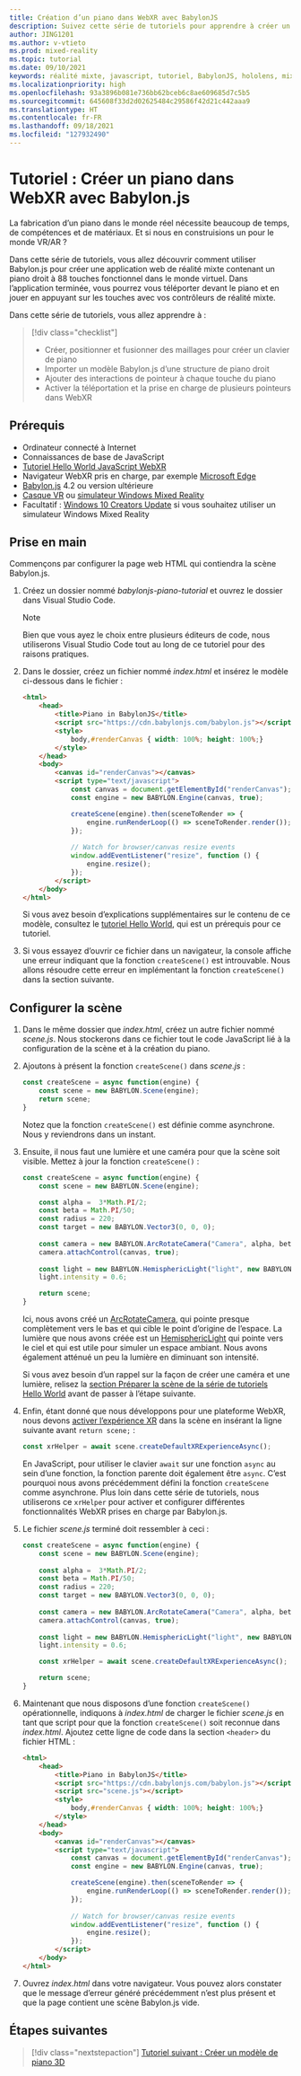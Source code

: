 ```yaml
---
title: Création d’un piano dans WebXR avec BabylonJS
description: Suivez cette série de tutoriels pour apprendre à créer un clavier de piano à 88 touches fonctionnel dans WebXR avec BabylonJS
author: JING1201
ms.author: v-vtieto
ms.prod: mixed-reality
ms.topic: tutorial
ms.date: 09/10/2021
keywords: réalité mixte, javascript, tutoriel, BabylonJS, hololens, mixed reality, UWP, Windows 10, WebXR, web immersif
ms.localizationpriority: high
ms.openlocfilehash: 93a3896b081e736bb62bceb6c8ae609685d7c5b5
ms.sourcegitcommit: 645608f33d2d02625484c29586f42d21c442aaa9
ms.translationtype: HT
ms.contentlocale: fr-FR
ms.lasthandoff: 09/18/2021
ms.locfileid: "127932490"
---
```

# <a name="tutorial-build-a-piano-in-webxr-using-babylonjs"></a>Tutoriel : Créer un piano dans WebXR avec Babylon.js

La fabrication d’un piano dans le monde réel nécessite beaucoup de temps, de compétences et de matériaux. Et si nous en construisions un pour le monde VR/AR ?

Dans cette série de tutoriels, vous allez découvrir comment utiliser Babylon.js pour créer une application web de réalité mixte contenant un piano droit à 88 touches fonctionnel dans le monde virtuel. Dans l’application terminée, vous pourrez vous téléporter devant le piano et en jouer en appuyant sur les touches avec vos contrôleurs de réalité mixte.

Dans cette série de tutoriels, vous allez apprendre à :

> [!div class="checklist"]
> * Créer, positionner et fusionner des maillages pour créer un clavier de piano
> * Importer un modèle Babylon.js d’une structure de piano droit
> * Ajouter des interactions de pointeur à chaque touche du piano
> * Activer la téléportation et la prise en charge de plusieurs pointeurs dans WebXR

## <a name="prerequisites"></a>Prérequis

* Ordinateur connecté à Internet
* Connaissances de base de JavaScript
* [Tutoriel Hello World JavaScript WebXR](../babylonjs-webxr-helloworld/introduction-01.md)
* Navigateur WebXR pris en charge, par exemple [Microsoft Edge](../../../../whats-new/new-microsoft-edge.md)
* [Babylon.js](https://doc.babylonjs.com/divingDeeper/developWithBjs/frameworkVers) 4.2 ou version ultérieure
* [Casque VR](../../../../discover/immersive-headset-hardware-details.md) ou [simulateur Windows Mixed Reality](../../../platform-capabilities-and-apis/using-the-windows-mixed-reality-simulator.md)
* Facultatif : [Windows 10 Creators Update](https://www.microsoft.com/software-download/windows10) si vous souhaitez utiliser un simulateur Windows Mixed Reality

## <a name="getting-started"></a>Prise en main

Commençons par configurer la page web HTML qui contiendra la scène Babylon.js.

1. Créez un dossier nommé *babylonjs-piano-tutorial* et ouvrez le dossier dans Visual Studio Code.

    > [!NOTE]
    > Bien que vous ayez le choix entre plusieurs éditeurs de code, nous utiliserons Visual Studio Code tout au long de ce tutoriel pour des raisons pratiques.

1. Dans le dossier, créez un fichier nommé *index.html* et insérez le modèle ci-dessous dans le fichier :

    ```html
    <html>
        <head>
            <title>Piano in BabylonJS</title>
            <script src="https://cdn.babylonjs.com/babylon.js"></script>
            <style>
                body,#renderCanvas { width: 100%; height: 100%;}
            </style>
        </head>
        <body>
            <canvas id="renderCanvas"></canvas>
            <script type="text/javascript">
                const canvas = document.getElementById("renderCanvas"); 
                const engine = new BABYLON.Engine(canvas, true); 

                createScene(engine).then(sceneToRender => {
                    engine.runRenderLoop(() => sceneToRender.render());
                });
        
                // Watch for browser/canvas resize events
                window.addEventListener("resize", function () {
                    engine.resize();
                });
            </script>
        </body>
    </html>
    ```

    Si vous avez besoin d’explications supplémentaires sur le contenu de ce modèle, consultez le [tutoriel Hello World](../babylonjs-webxr-helloworld/introduction-01.md), qui est un prérequis pour ce tutoriel.

1. Si vous essayez d’ouvrir ce fichier dans un navigateur, la console affiche une erreur indiquant que la fonction `createScene()` est introuvable. Nous allons résoudre cette erreur en implémentant la fonction `createScene()` dans la section suivante.

## <a name="setup-the-scene"></a>Configurer la scène

1. Dans le même dossier que *index.html*, créez un autre fichier nommé *scene.js*. Nous stockerons dans ce fichier tout le code JavaScript lié à la configuration de la scène et à la création du piano.

1. Ajoutons à présent la fonction `createScene()` dans *scene.js* :

    ```javascript
    const createScene = async function(engine) {
        const scene = new BABYLON.Scene(engine);
        return scene;
    }
    ```

    Notez que la fonction `createScene()` est définie comme asynchrone. Nous y reviendrons dans un instant.

1. Ensuite, il nous faut une lumière et une caméra pour que la scène soit visible. Mettez à jour la fonction `createScene()` :

    ```javascript
    const createScene = async function(engine) {
        const scene = new BABYLON.Scene(engine);

        const alpha =  3*Math.PI/2;
        const beta = Math.PI/50;
        const radius = 220;
        const target = new BABYLON.Vector3(0, 0, 0);
        
        const camera = new BABYLON.ArcRotateCamera("Camera", alpha, beta, radius, target, scene);
        camera.attachControl(canvas, true);
        
        const light = new BABYLON.HemisphericLight("light", new BABYLON.Vector3(0, 1, 0), scene);
        light.intensity = 0.6;

        return scene;
    }
    ```

    Ici, nous avons créé un [ArcRotateCamera](https://doc.babylonjs.com/divingDeeper/cameras/camera_introduction#arc-rotate-camera), qui pointe presque complètement vers le bas et qui cible le point d’origine de l’espace. La lumière que nous avons créée est un [HemisphericLight](https://doc.babylonjs.com/divingDeeper/lights/lights_introduction#the-hemispheric-light) qui pointe vers le ciel et qui est utile pour simuler un espace ambiant. Nous avons également atténué un peu la lumière en diminuant son intensité.

    Si vous avez besoin d’un rappel sur la façon de créer une caméra et une lumière, relisez la [section Préparer la scène de la série de tutoriels Hello World](../babylonjs-webxr-helloworld/prepare-scene-02.md#add-a-camera) avant de passer à l’étape suivante.

1. Enfin, étant donné que nous développons pour une plateforme WebXR, nous devons [activer l’expérience XR](https://doc.babylonjs.com/divingDeeper/webXR/introToWebXR) dans la scène en insérant la ligne suivante avant `return scene;` :

    ```javascript
    const xrHelper = await scene.createDefaultXRExperienceAsync();
    ```

    En JavaScript, pour utiliser le clavier `await` sur une fonction `async` au sein d’une fonction, la fonction parente doit également être `async`. C’est pourquoi nous avons précédemment défini la fonction `createScene` comme asynchrone. Plus loin dans cette série de tutoriels, nous utiliserons ce `xrHelper` pour activer et configurer différentes fonctionnalités WebXR prises en charge par Babylon.js.

1. Le fichier *scene.js* terminé doit ressembler à ceci :

    ```javascript
    const createScene = async function(engine) {
        const scene = new BABYLON.Scene(engine);
        
        const alpha =  3*Math.PI/2;
        const beta = Math.PI/50;
        const radius = 220;
        const target = new BABYLON.Vector3(0, 0, 0);
        
        const camera = new BABYLON.ArcRotateCamera("Camera", alpha, beta, radius, target, scene);
        camera.attachControl(canvas, true);
        
        const light = new BABYLON.HemisphericLight("light", new BABYLON.Vector3(0, 1, 0), scene);
        light.intensity = 0.6;
    
        const xrHelper = await scene.createDefaultXRExperienceAsync();
    
        return scene;
    }
    ```

1. Maintenant que nous disposons d’une fonction `createScene()` opérationnelle, indiquons à *index.html* de charger le fichier *scene.js* en tant que script pour que la fonction `createScene()` soit reconnue dans *index.html*. Ajoutez cette ligne de code dans la section `<header>` du fichier HTML :

    ```html
    <html>
        <head>
            <title>Piano in BabylonJS</title>
            <script src="https://cdn.babylonjs.com/babylon.js"></script>
            <script src="scene.js"></script>
            <style>
                body,#renderCanvas { width: 100%; height: 100%;}
            </style>
        </head>
        <body>
            <canvas id="renderCanvas"></canvas>
            <script type="text/javascript">
                const canvas = document.getElementById("renderCanvas");
                const engine = new BABYLON.Engine(canvas, true); 

                createScene(engine).then(sceneToRender => {
                    engine.runRenderLoop(() => sceneToRender.render());
                });
                
                // Watch for browser/canvas resize events
                window.addEventListener("resize", function () {
                    engine.resize();
                });
            </script>
        </body>
    </html>
    ```

1. Ouvrez *index.html* dans votre navigateur. Vous pouvez alors constater que le message d’erreur généré précédemment n’est plus présent et que la page contient une scène Babylon.js vide.

## <a name="next-steps"></a>Étapes suivantes

> [!div class="nextstepaction"]
> [Tutoriel suivant : Créer un modèle de piano 3D](keyboard-model-02.md)
